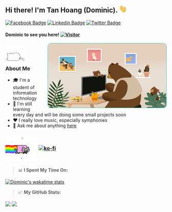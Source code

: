 ## Hi there! I'm Tan Hoang (Dominic). <img src="https://github.com/Dominic-github/Dominic-github/blob/main/Gif/handwave.gif" width="25">

[![Facebook Badge](https://img.shields.io/badge/-Facebook-blue?style=flat-square&logo=Facebook&logoColor=white)](https://www.facebook.com/dominic.facebook)
[![Linkedin Badge](https://img.shields.io/badge/-LinkedIn-0e76a8?style=flat-square&logo=Linkedin&logoColor=white)](https://www.linkedin.com/in/dominic-in/)
[![Twitter Badge](https://img.shields.io/badge/-Twitter-00acee?style=flat-square&logo=Twitter&logoColor=white)](https://twitter.com/Dominic_twi)

#### Dominic to see you here! [![Visitor](https://komarev.com/ghpvc/?username=Dominic-github&color=4b4394)](https://github.com/Dominic-github)

<img align="right" alt="GIF" src="https://github.com/Dominic-github/Dominic-github/raw/main/Gif/bearcodding.gif" style="border-radius: 10px;max-width: 100%;border: 1px solid#32cfbf;display: block;width: 370px;height: 200px;padding: 0;margin-left: 20px;">

### <img src="https://github.com/Dominic-github/Dominic-github/blob/main/Gif/whitecat.gif" width="60" height="60"> **About Me**

>

- 🎓 I'm a student of information technology
- 🤔 I'm still learning every day and will be doing some small projects soon
- ❤️ I really love music, especially symphonies
- 💬 Ask me about anything [here](https://github.com/Domin1c-Technology/Domin1c-Technology/issues)

### <img align="center" alt="GIF" src="https://github.com/Dominic-github/Dominic-github/blob/main/Gif/nyan(nobackground).gif" width="100"/> [![ko-fi](https://ko-fi.com/img/githubbutton_sm.svg)](https://ko-fi.com/dominic_kofi)

> 📊 **I Spent My Time On:**

[![Dominic's wakatime stats](https://github-readme-stats.vercel.app/api/wakatime?username=Dominic&layout=compact&theme=aura)](https://github.com/Dominic-github)

> 📈 **My GitHub Stats:**

<p>
  <img height="180em" src="https://github-readme-stats.vercel.app/api?username=Dominic-github&show_icons=true&theme=aura" />
  <img height="180em" src="https://github-readme-stats.vercel.app/api/top-langs/?username=Dominic-github&layout=compact&theme=aura"/>
</p>
